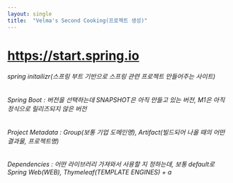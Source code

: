 ```yaml
---
layout: single
title:  "Velma's Second Cooking(프로젝트 생성)"
---
```


# https://start.spring.io
###### spring initailizr(스프링 부트 기반으로 스프링 관련 프로젝트 만들어주는 사이트)
###### Spring Boot : 버전을 선택하는데 SNAPSHOT은 아직 만들고 있는 버전, M1은 아직 정식으로 릴리즈되지 않은 버전
###### Project Metadata : Group(보통 기업 도메인명), Artifact(빌드되어 나올 때의 어떤 결과물, 프로젝트명)
###### Dependencies : 어떤 라이브러리 가져와서 사용할 지 정하는데, 보통 default로 Spring Web(WEB), Thymeleaf(TEMPLATE ENGINES) + a
